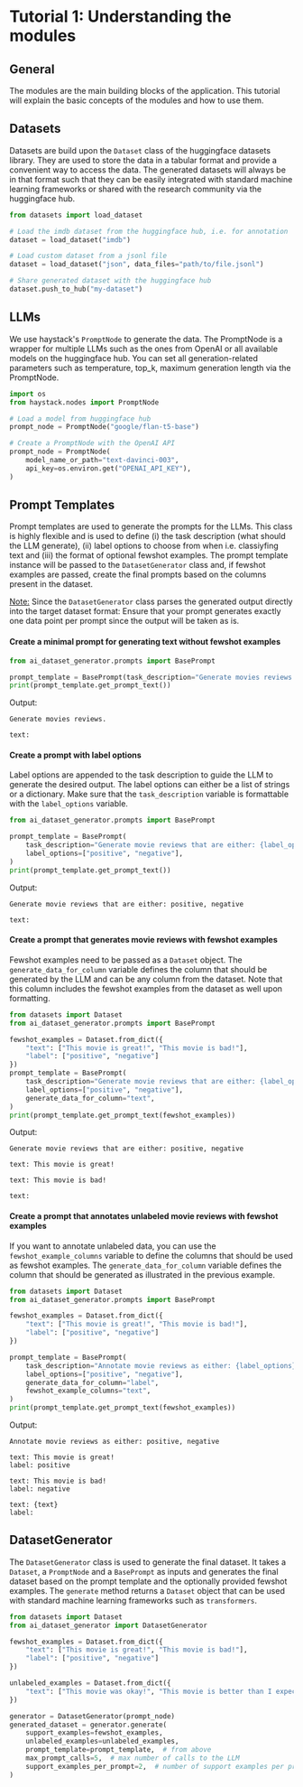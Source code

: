 # Tutorial 1: Understanding the modules

## General

The modules are the main building blocks of the application. This tutorial will explain the basic concepts of the 
modules and how to use them.

## Datasets

Datasets are build upon the `Dataset` class of the huggingface datasets library. They are used to store the data in a 
tabular format and provide a convenient way to access the data. The generated datasets will always be in that format such
that they can be easily integrated with standard machine learning frameworks or shared with the research community via 
the huggingface hub.

```python
from datasets import load_dataset

# Load the imdb dataset from the huggingface hub, i.e. for annotation
dataset = load_dataset("imdb")

# Load custom dataset from a jsonl file
dataset = load_dataset("json", data_files="path/to/file.jsonl")

# Share generated dataset with the huggingface hub
dataset.push_to_hub("my-dataset")
```

## LLMs
We use haystack's `PromptNode` to generate the data. The PromptNode is a wrapper for multiple LLMs such as the ones
from OpenAI or all available models on the huggingface hub. You can set all generation-related parameters such as 
temperature, top_k, maximum generation length via the PromptNode.

```python
import os
from haystack.nodes import PromptNode

# Load a model from huggingface hub
prompt_node = PromptNode("google/flan-t5-base")

# Create a PromptNode with the OpenAI API
prompt_node = PromptNode(
    model_name_or_path="text-davinci-003",
    api_key=os.environ.get("OPENAI_API_KEY"),
)
```

## Prompt Templates

Prompt templates are used to generate the prompts for the LLMs. This class is highly flexible and is used to define (i)
the task description (what should the LLM generate), (ii) label options to choose from when i.e. classiyfing text and 
(iii) the format of optional fewshot examples. The prompt template instance will be passed to the `DatasetGenerator` 
class and, if fewshot examples are passed, create the final prompts based on the columns present in the dataset.

<ins>Note:</ins> Since the `DatasetGenerator` class parses the generated output directly into the target dataset format: Ensure that
your prompt generates exactly one data point per prompt since the output will be taken as is.

#### Create a minimal prompt for generating text without fewshot examples
```python
from ai_dataset_generator.prompts import BasePrompt

prompt_template = BasePrompt(task_description="Generate movies reviews.")
print(prompt_template.get_prompt_text())
```
Output:
```console
Generate movies reviews.

text: 
```

#### Create a prompt with label options
Label options are appended to the task description to guide the LLM to generate the desired output. The label options 
can either be a list of strings or a dictionary. Make sure that the `task_description` variable is formattable with 
the `label_options` variable.

```python
from ai_dataset_generator.prompts import BasePrompt

prompt_template = BasePrompt(
    task_description="Generate movie reviews that are either: {label_options}",
    label_options=["positive", "negative"],
)
print(prompt_template.get_prompt_text())
```
Output:
```console
Generate movie reviews that are either: positive, negative

text: 
```

#### Create a prompt that generates movie reviews with fewshot examples

Fewshot examples need to be passed as a `Dataset` object. The `generate_data_for_column` variable defines the column
that should be generated by the LLM and can be any column from the dataset. Note that this column includes the fewshot
examples from the dataset as well upon formatting.

```python
from datasets import Dataset
from ai_dataset_generator.prompts import BasePrompt

fewshot_examples = Dataset.from_dict({
    "text": ["This movie is great!", "This movie is bad!"],
    "label": ["positive", "negative"]
})
prompt_template = BasePrompt(
    task_description="Generate movie reviews that are either: {label_options}",
    label_options=["positive", "negative"],
    generate_data_for_column="text",
)
print(prompt_template.get_prompt_text(fewshot_examples))
```

Output:
```console
Generate movie reviews that are either: positive, negative

text: This movie is great!

text: This movie is bad!

text:
```

#### Create a prompt that annotates unlabeled movie reviews with fewshot examples
If you want to annotate unlabeled data, you can use the `fewshot_example_columns` variable to define the columns that
should be used as fewshot examples. The `generate_data_for_column` variable defines the column that should be generated
as illustrated in the previous example.

```python
from datasets import Dataset
from ai_dataset_generator.prompts import BasePrompt

fewshot_examples = Dataset.from_dict({
    "text": ["This movie is great!", "This movie is bad!"],
    "label": ["positive", "negative"]
})

prompt_template = BasePrompt(
    task_description="Annotate movie reviews as either: {label_options}",
    label_options=["positive", "negative"],
    generate_data_for_column="label",
    fewshot_example_columns="text",
)
print(prompt_template.get_prompt_text(fewshot_examples))
```

Output:
```console
Annotate movie reviews as either: positive, negative

text: This movie is great!
label: positive

text: This movie is bad!
label: negative

text: {text}
label: 
```

## DatasetGenerator

The `DatasetGenerator` class is used to generate the final dataset. It takes a `Dataset`, a `PromptNode` and a 
`BasePrompt` as inputs and generates the final dataset based on the prompt template and the optionally provided
fewshot examples. The `generate` method returns a `Dataset` object that can be used with standard machine learning
frameworks such as `transformers`.

```python
from datasets import Dataset
from ai_dataset_generator import DatasetGenerator

fewshot_examples = Dataset.from_dict({
    "text": ["This movie is great!", "This movie is bad!"],
    "label": ["positive", "negative"]
})

unlabeled_examples = Dataset.from_dict({
    "text": ["This movie was okay!", "This movie is better than I expected!"],
})

generator = DatasetGenerator(prompt_node)
generated_dataset = generator.generate(
    support_examples=fewshot_examples,
    unlabeled_examples=unlabeled_examples,
    prompt_template=prompt_template,  # from above
    max_prompt_calls=5,  # max number of calls to the LLM
    support_examples_per_prompt=2,  # number of support examples per prompt
)
```